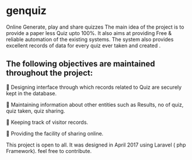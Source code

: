 # genquiz
Online Generate, play and share quizzes
The main idea of the project is to provide a paper less Quiz upto 100%. It also aims at providing Free & reliable automation of the existing systems. The system also provides excellent records of data for every quiz ever  taken and created
.
## The following objectives are maintained throughout the project: 

	Designing interface through which records related to Quiz are securely kept in the database. 

	Maintaining information about other entities such as Results, no of quiz, quiz taken, quiz sharing.

	Keeping track of visitor records.

	Providing the facility of sharing online. 



This project is open to all. It was designed in April 2017 using Laravel ( php Framework). feel free to contribute.
